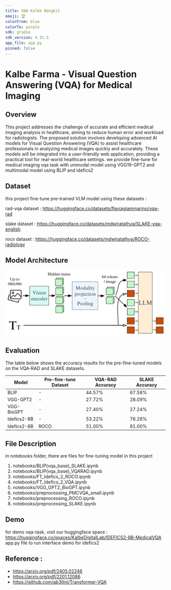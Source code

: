 ```yaml
---
title: VQA Kalbe Bangkit
emoji: 🏆
colorFrom: blue
colorTo: purple
sdk: gradio
sdk_version: 4.31.5
app_file: app.py
pinned: false
---
```


# Kalbe Farma - Visual Question Answering (VQA) for Medical Imaging

## Overview
This project addresses the challenge of accurate and efficient medical imaging analysis in healthcare, aiming to reduce human error and workload for radiologists. The proposed solution involves developing advanced AI models for Visual Question Answering (VQA) to assist healthcare professionals in analyzing medical images quickly and accurately. These models will be integrated into a user-friendly web application, providing a practical tool for real-world healthcare settings.  we provide fine-tune for medical imaging vqa task with unimodal model using VGG19-GPT2 and multimodal model using BLIP and idefics2

## Dataset
this project fine-tune pre-trained VLM model using these datasets :

rad-vqa dataset : https://huggingface.co/datasets/flaviagiammarino/vqa-rad

slake dataset : https://huggingface.co/datasets/mdwiratathya/SLAKE-vqa-english

roco dataset : https://huggingface.co/datasets/mdwiratathya/ROCO-radiology

## Model Architecture

![Model Architecture](img/idefics2_architecture.png)


## Evaluation
The table below shows the accuracy results for the pre-fine-tuned models on the VQA-RAD and SLAKE datasets.

| Model        | Pre-fine-tune Dataset | VQA-RAD Accuracy | SLAKE Accuracy |
|--------------|-----------------------|------------------|----------------|
| BLIP         | -                     | 44.57%           | 67.58%         |
| VGG-GPT2     | -                     | 27.72%           | 28.09%         |
| VGG-BioGPT   | -                     | 27.40%           | 27.24%         |
| Idefics2-8B  | -                     | 53.22%           | 76.26%         |
| Idefics2-8B  | ROCO                  | 51.00%           | 81.00%         |

## File Description
in notebooks folder, there are files for fine-tuning model in this project
1. notebooks/BLIP(vqa_base)_SLAKE.ipynb
2. notebooks/BLIP(vqa_base)_VQARAD.ipynb
3. notebooks/FT_Idefics_2_ROCO.ipynb
4. notebooks/FT_Idefics_2_VQA.ipynb
5. notebooks/VGG_GPT2_BioGPT.ipynb
6. notebooks/preprocessing_PMCVQA_small.ipynb
7. notebooks/preprocessing_ROCO.ipynb
8. notebooks/preprocessing_SLAKE.ipynb

## Demo
for demo vqa-task, visit our huggingface space : https://huggingface.co/spaces/KalbeDigitalLab/IDEFICS2-8B-MedicalVQA
app.py file to run interface demo for idefics2

## Reference :
- https://arxiv.org/pdf/2405.02246
- https://arxiv.org/pdf/2201.12086
- https://github.com/ab3llini/Transformer-VQA

